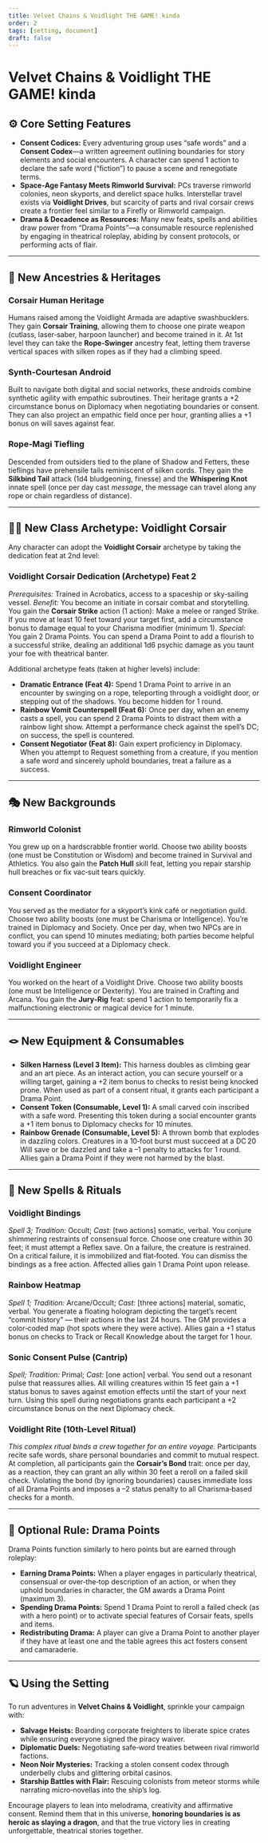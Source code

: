 ```yaml
---
title: Velvet Chains & Voidlight THE GAME! kinda
order: 2
tags: [setting, document]
draft: false
---
```


# **Velvet Chains & Voidlight** THE GAME! kinda

## ⚙️ Core Setting Features

- **Consent Codices:**  Every adventuring group uses “safe words” and a **Consent Codex**—a written agreement outlining boundaries for story elements and social encounters.  A character can spend 1 action to declare the safe word (“fiction”) to pause a scene and renegotiate terms.
- **Space‑Age Fantasy Meets Rimworld Survival:**  PCs traverse rimworld colonies, neon skyports, and derelict space hulks.  Interstellar travel exists via **Voidlight Drives**, but scarcity of parts and rival corsair crews create a frontier feel similar to a Firefly or Rimworld campaign.
- **Drama & Decadence as Resources:**  Many new feats, spells and abilities draw power from “Drama Points”—a consumable resource replenished by engaging in theatrical roleplay, abiding by consent protocols, or performing acts of flair.

---

## 🌌 New Ancestries & Heritages

### **Corsair Human Heritage**
Humans raised among the Voidlight Armada are adaptive swashbucklers.  They gain **Corsair Training**, allowing them to choose one pirate weapon (cutlass, laser‑saber, harpoon launcher) and become trained in it.  At 1st level they can take the **Rope‑Swinger** ancestry feat, letting them traverse vertical spaces with silken ropes as if they had a climbing speed.

### **Synth‑Courtesan Android**
Built to navigate both digital and social networks, these androids combine synthetic agility with empathic subroutines.  Their heritage grants a +2 circumstance bonus on Diplomacy when negotiating boundaries or consent.  They can also project an empathic field once per hour, granting allies a +1 bonus on will saves against fear.

### **Rope‑Magi Tiefling**
Descended from outsiders tied to the plane of Shadow and Fetters, these tieflings have prehensile tails reminiscent of silken cords.  They gain the **Silkbind Tail** attack (1d4 bludgeoning, finesse) and the **Whispering Knot** innate spell (once per day cast *message*, the message can travel along any rope or chain regardless of distance).

---

## 🏴‍☠️ New Class Archetype: Voidlight Corsair

Any character can adopt the **Voidlight Corsair** archetype by taking the dedication feat at 2nd level:

### **Voidlight Corsair Dedication (Archetype) Feat 2**
*Prerequisites:* Trained in Acrobatics, access to a spaceship or sky‑sailing vessel.
*Benefit:* You become an initiate in corsair combat and storytelling.  You gain the **Corsair Strike** action (1 action): Make a melee or ranged Strike.  If you move at least 10 feet toward your target first, add a circumstance bonus to damage equal to your Charisma modifier (minimum 1).
*Special:* You gain 2 Drama Points.  You can spend a Drama Point to add a flourish to a successful strike, dealing an additional 1d6 psychic damage as you taunt your foe with theatrical banter.

Additional archetype feats (taken at higher levels) include:

- **Dramatic Entrance (Feat 4):**  Spend 1 Drama Point to arrive in an encounter by swinging on a rope, teleporting through a voidlight door, or stepping out of the shadows.  You become hidden for 1 round.
- **Rainbow Vomit Counterspell (Feat 6):**  Once per day, when an enemy casts a spell, you can spend 2 Drama Points to distract them with a rainbow light show.  Attempt a performance check against the spell’s DC; on success, the spell is countered.
- **Consent Negotiator (Feat 8):**  Gain expert proficiency in Diplomacy.  When you attempt to Request something from a creature, if you mention a safe word and sincerely uphold boundaries, treat a failure as a success.

---

## 🎭 New Backgrounds

### **Rimworld Colonist**
You grew up on a hardscrabble frontier world.  Choose two ability boosts (one must be Constitution or Wisdom) and become trained in Survival and Athletics.  You also gain the **Patch Hull** skill feat, letting you repair starship hull breaches or fix vac‑suit tears quickly.

### **Consent Coordinator**
You served as the mediator for a skyport’s kink café or negotiation guild.  Choose two ability boosts (one must be Charisma or Intelligence).  You’re trained in Diplomacy and Society.  Once per day, when two NPCs are in conflict, you can spend 10 minutes mediating; both parties become helpful toward you if you succeed at a Diplomacy check.

### **Voidlight Engineer**
You worked on the heart of a Voidlight Drive.  Choose two ability boosts (one must be Intelligence or Dexterity).  You are trained in Crafting and Arcana.  You gain the **Jury‑Rig** feat: spend 1 action to temporarily fix a malfunctioning electronic or magical device for 1 minute.

---

## 🪢 New Equipment & Consumables

- **Silken Harness (Level 3 Item):**  This harness doubles as climbing gear and an art piece.  As an interact action, you can secure yourself or a willing target, gaining a +2 item bonus to checks to resist being knocked prone.  When used as part of a consent ritual, it grants each participant a Drama Point.
- **Consent Token (Consumable, Level 1):**  A small carved coin inscribed with a safe word.  Presenting this token during a social encounter grants a +1 item bonus to Diplomacy checks for 10 minutes.
- **Rainbow Grenade (Consumable, Level 5):**  A thrown bomb that explodes in dazzling colors.  Creatures in a 10‑foot burst must succeed at a DC 20 Will save or be dazzled and take a –1 penalty to attacks for 1 round.  Allies gain a Drama Point if they were not harmed by the blast.

---

## 🔮 New Spells & Rituals

### **Voidlight Bindings**
*Spell 3; Tradition:* Occult; *Cast:* [two actions] somatic, verbal.
You conjure shimmering restraints of consensual force.  Choose one creature within 30 feet; it must attempt a Reflex save.  On a failure, the creature is restrained.  On a critical failure, it is immobilized and flat‑footed.  You can dismiss the bindings as a free action.  Affected allies gain 1 Drama Point upon release.

### **Rainbow Heatmap**
*Spell 1; Tradition:* Arcane/Occult; *Cast:* [three actions] material, somatic, verbal.
You generate a floating hologram depicting the target’s recent “commit history” — their actions in the last 24 hours.  The GM provides a color‑coded map (hot spots where they were active).  Allies gain a +1 status bonus on checks to Track or Recall Knowledge about the target for 1 hour.

### **Sonic Consent Pulse (Cantrip)**
*Spell; Tradition:* Primal; *Cast:* [one action] verbal.
You send out a resonant pulse that reassures allies.  All willing creatures within 15 feet gain a +1 status bonus to saves against emotion effects until the start of your next turn.  Using this spell during negotiations grants each participant a +2 circumstance bonus on the next Diplomacy check.

### **Voidlight Rite (10th‑Level Ritual)**
*This complex ritual binds a crew together for an entire voyage.*  Participants recite safe words, share personal boundaries and commit to mutual respect.  At completion, all participants gain the **Corsair’s Bond** trait: once per day, as a reaction, they can grant an ally within 30 feet a reroll on a failed skill check.  Violating the bond (by ignoring boundaries) causes immediate loss of all Drama Points and imposes a –2 status penalty to all Charisma‑based checks for a month.

---

## 📜 Optional Rule: Drama Points

Drama Points function similarly to hero points but are earned through roleplay:

- **Earning Drama Points:**  When a player engages in particularly theatrical, consensual or over‑the‑top description of an action, or when they uphold boundaries in character, the GM awards a Drama Point (maximum 3).
- **Spending Drama Points:**  Spend 1 Drama Point to reroll a failed check (as with a hero point) or to activate special features of Corsair feats, spells and items.
- **Redistributing Drama:**  A player can give a Drama Point to another player if they have at least one and the table agrees this act fosters consent and camaraderie.

---

## 🪐 Using the Setting

To run adventures in **Velvet Chains & Voidlight**, sprinkle your campaign with:

- **Salvage Heists:**  Boarding corporate freighters to liberate spice crates while ensuring everyone signed the piracy waiver.
- **Diplomatic Duels:**  Negotiating safe‑word treaties between rival rimworld factions.
- **Neon Noir Mysteries:**  Tracking a stolen consent codex through underbelly clubs and glittering orbital casinos.
- **Starship Battles with Flair:**  Rescuing colonists from meteor storms while narrating micro‑novellas into the ship’s log.

Encourage players to lean into melodrama, creativity and affirmative consent.  Remind them that in this universe, **honoring boundaries is as heroic as slaying a dragon**, and that the true victory lies in creating unforgettable, theatrical stories together.
